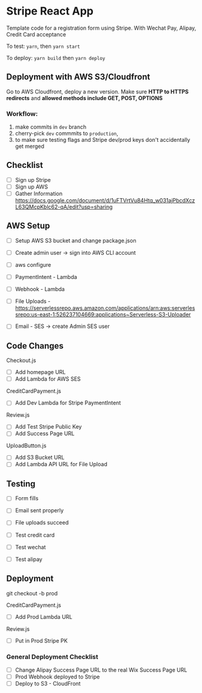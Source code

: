# Stripe React App

Template code for a registration form using Stripe. With Wechat Pay, Alipay, Credit Card acceptance 

To test:
`yarn`, then `yarn start`

To deploy:
`yarn build` then `yarn deploy`

## Deployment with AWS S3/Cloudfront
Go to AWS Cloudfront, deploy a new version. Make sure **HTTP to HTTPS redirects** and **allowed methods include GET, POST, OPTIONS**

### Workflow:
1. make commits in `dev` branch
2. cherry-pick `dev` commmits to `production`, 
3. to make sure testing flags and Stripe dev/prod keys don't accidentally get merged

## Checklist

- [ ] Sign up Stripe
- [ ] Sign up AWS
- [ ] Gather Information https://docs.google.com/document/d/1uFTVrtVu84Htq_w031ajPbcdXczL63QMcpKblc62-qA/edit?usp=sharing

## AWS Setup

- [ ] Setup AWS S3 bucket and change package.json
- [ ] Create admin user -> sign into AWS CLI account 
- [ ] aws configure 

- [ ] PaymentIntent - Lambda
- [ ] Webhook - Lambda
- [ ] File Uploads - https://serverlessrepo.aws.amazon.com/applications/arn:aws:serverlessrepo:us-east-1:526237104669:applications~Serverless-S3-Uploader
- [ ] Email - SES -> create Admin SES user

## Code Changes

Checkout.js
- [ ] Add homepage URL
- [ ] Add Lambda for AWS SES

CreditCardPayment.js
- [ ] Add Dev Lambda for Stripe PaymentIntent 

Review.js
- [ ] Add Test Stripe Public Key
- [ ] Add Success Page URL 

UploadButton.js
- [ ] Add S3 Bucket URL
- [ ] Add Lambda API URL for File Upload

## Testing
- [ ] Form fills 
- [ ] Email sent properly
- [ ] File uploads succeed

- [ ] Test credit card
- [ ] Test wechat
- [ ] Test alipay

## Deployment

git checkout -b prod

CreditCardPayment.js
- [ ] Add Prod Lambda URL

Review.js
- [ ] Put in Prod Stripe PK

### General Deployment Checklist
- [ ] Change Alipay Success Page URL to the real Wix Success Page URL
- [ ] Prod Webhook deployed to Stripe
- [ ] Deploy to S3 - CloudFront